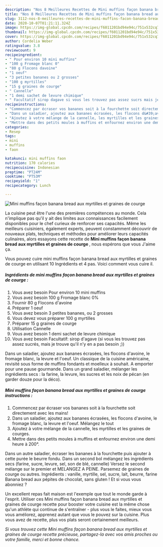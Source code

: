 ```yaml
---
description: "Nos 8 Meilleures Recettes de Mini muffins façon banana bread aux myrtilles et graines de courge"
title: "Nos 8 Meilleures Recettes de Mini muffins façon banana bread aux myrtilles et graines de courge"
slug: 3112-nos-8-meilleures-recettes-de-mini-muffins-facon-banana-bread-aux-myrtilles-et-graines-de-courge
date: 2020-10-07T01:21:11.324Z
image: https://img-global.cpcdn.com/recipes/f6011201bd94e94c/751x532cq70/mini-muffins-facon-banana-bread-aux-myrtilles-et-graines-de-courge-photo-principale-de-la-recette.jpg
thumbnail: https://img-global.cpcdn.com/recipes/f6011201bd94e94c/751x532cq70/mini-muffins-facon-banana-bread-aux-myrtilles-et-graines-de-courge-photo-principale-de-la-recette.jpg
cover: https://img-global.cpcdn.com/recipes/f6011201bd94e94c/751x532cq70/mini-muffins-facon-banana-bread-aux-myrtilles-et-graines-de-courge-photo-principale-de-la-recette.jpg
author: Cordelia Weber
ratingvalue: 3.8
reviewcount: 9
recipeingredient:
- " Pour environ 10 mini muffins"
- "100 g Fromage blanc 0"
- "80 g Flocons davoine"
- "1 oeuf"
- "3 petites bananes ou 2 grosses"
- "100 g myrtilles"
- "15 g graines de courge"
- " Cannelle"
- "1 demi sachet de levure chimique"
- " Facultatif sirop dagave si vous les trouvez pas assez sucrs mais je trouve quil ny en a pas besoin "
recipeinstructions:
- "Commencez par écraser vos bananes soit à la fourchette soit directement avec les mains!"
- "Dans un saladier, ajoutez aux bananes écrasées, les flocons d&#39;avoine, le fromage blanc, la levure et l&#39;oeuf. Mélangez le tout"
- "Ajoutez à votre mélange de la cannelle, les myrtilles et les graines de courges."
- "Mettre dans des petits moules à muffins et enfournez environ une demi heure à 200°."
categories:
- Resep
tags:
- mini
- muffins
- faon

katakunci: mini muffins faon 
nutrition: 170 calories
recipecuisine: Indonesian
preptime: "PT24M"
cooktime: "PT53M"
recipeyield: "1"
recipecategory: Lunch

---
```



![Mini muffins façon banana bread aux myrtilles et graines de courge](https://img-global.cpcdn.com/recipes/f6011201bd94e94c/751x532cq70/mini-muffins-facon-banana-bread-aux-myrtilles-et-graines-de-courge-photo-principale-de-la-recette.jpg)

La cuisine peut être l'une des premières compétences au monde. Cela n'implique pas qu'il y ait des limites aux connaissances facilement disponibles pour le chef curieux de renforcer ses capacités. Même les meilleurs cuisiniers, également experts, peuvent constamment découvrir de nouveaux plats, techniques et méthodes pour améliorer leurs capacités culinaires, alors essayons cette recette de <strong> Mini muffins façon banana bread aux myrtilles et graines de courge </strong>, nous espérons que vous J'aime ça.

<!--inarticleads1-->

Vous pouvez cuire mini muffins façon banana bread aux myrtilles et graines de courge en utilisant 10 Ingrédients et 4 pas. Voici comment vous cuire il.

##### Ingrédients de mini muffins façon banana bread aux myrtilles et graines de courge :

1. Vous avez besoin  Pour environ 10 mini muffins
1. Vous avez besoin 100 g Fromage blanc 0%
1. Fournir 80 g Flocons d&#39;avoine
1. Préparer 1 oeuf
1. Vous avez besoin 3 petites bananes, ou 2 grosses
1. Vous devez vous préparer 100 g myrtilles
1. Préparer 15 g graines de courge
1. Utilisation  Cannelle
1. Vous avez besoin 1 demi sachet de levure chimique
1. Vous avez besoin  Facultatif: sirop d&#39;agave (si vous les trouvez pas assez sucrés, mais je trouve qu&#39;il n&#39;y en a pas besoin ;))


Dans un saladier, ajoutez aux bananes écrasées, les flocons d&#39;avoine, le fromage blanc, la levure et l&#39;oeuf. Un classique de la cuisine américaine, revisité sous forme de muffins fondants et moelleux à souhait. A emporter pour une pause gourmande. Dans un grand saladier, mélanger les ingrédients secs : la farine, la levure, les sucres et les noix de pécan (en garder douze pour la déco). 

<!--inarticleads2-->

##### Mini muffins façon banana bread aux myrtilles et graines de courge instructions :

1. Commencez par écraser vos bananes soit à la fourchette soit directement avec les mains!
1. Dans un saladier, ajoutez aux bananes écrasées, les flocons d&#39;avoine, le fromage blanc, la levure et l&#39;oeuf. Mélangez le tout
1. Ajoutez à votre mélange de la cannelle, les myrtilles et les graines de courges.
1. Mettre dans des petits moules à muffins et enfournez environ une demi heure à 200°.


Dans un autre saladier, écraser les bananes à la fourchette puis ajouter à cette purée le beurre fondu. Dans un second bol mélangez les ingrédients secs (farine, sucre, levure, sel, son de blé, cannelle) Versez le second mélange sur le premier et MELANGEZ A PEINE. Parsemez de graines de courge ou autres. Ingrédients : vanille, myrtille, sel, sucre, lait, beurre, farine Banana bread aux pépites de chocolat, sans gluten ! Et si vous vous abonniez ? 

<!--inarticleads1-->

<p>
Un excellent repas fait maison est l'exemple que tout le monde garde à l'esprit. Utiliser ces Mini muffins façon banana bread aux myrtilles et graines de courge recette pour booster votre cuisine est la même chose qu'un athlète qui continue de s'entraîner - plus vous le faites, mieux vous vous améliorez, apprenez autant que vous le pouvez sur la cuisine. Plus vous avez de recette, plus vos plats seront certainement meilleurs.
</p>

<p>
<i>Si vous trouvez cette Mini muffins façon banana bread aux myrtilles et graines de courge recette précieuse, partagez-la avec vos amis proches ou votre famille, merci et bonne chance.</i>
</p>
